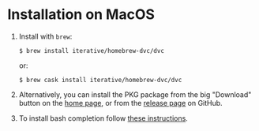 # Installation on MacOS

1. Install with `brew`:

   ```dvc
   $ brew install iterative/homebrew-dvc/dvc
   ```

   or:

   ```dvc
   $ brew cask install iterative/homebrew-dvc/dvc
   ```

2. Alternatively, you can install the PKG package from the big "Download" button
   on the [home page](/), or from the
   [release page](https://github.com/iterative/dvc/releases/) on GitHub.

3. To install bash completion follow
   [these instructions](/doc/user-guide/install/completion#bash-completion-on-mac-os).
